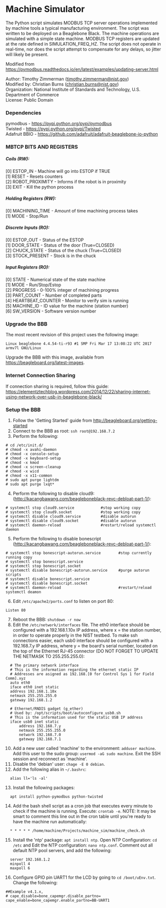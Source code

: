 # Machine Simulator

The Python script simulates MODBUS TCP server operations implemented by machine tools a typical manufacturing environment. The script was written to be deployed on a Beaglebone Black. The machine operations are simulated with a simple state machine. MODBUS TCP registers are updated at the rate defined in SIMULATION_FREQ_HZ. The script does not operate in real-time, nor does the script attempt to compensate for any delays, so jitter will likely be present.

Modified from https://pymodbus.readthedocs.io/en/latest/examples/updating-server.html

Author: Timothy Zimmerman (timothy.zimmerman@nist.gov)<br />
Modified by: Christian Burns (christian.burns@nist.gov)<br />
Organization: National Institute of Standards and Technology,
U.S. Department of Commerce<br />
License: Public Domain<br />

### Dependencies
pymodbus - https://pypi.python.org/pypi/pymodbus<br />
Twisted - https://pypi.python.org/pypi/Twisted<br />
Adafruit BBIO - https://github.com/adafruit/adafruit-beaglebone-io-python<br />

### MBTCP BITS AND REGISTERS
##### Coils (RW):
[0] ESTOP_IN - Machine will go into ESTOP if TRUE<br />
[1] RESET - Resets counters<br />
[2] ROBOT_PROXIMITY - Informs if the robot is in proximity<br />
[3] EXIT - Kill the python process<br />

##### Holding Registers (RW):
[0] MACHINING_TIME - Amount of time machining process takes<br />
[1] MODE - Stop/Run<br />

##### Discrete Inputs (RO):
[0] ESTOP_OUT - Status of the ESTOP<br />
[1] DOOR_STATE - Status of the door (True=CLOSED)<br />
[2] CHUCK_STATE - Status of the chuck (True=CLOSED)<br />
[3] STOCK_PRESENT - Stock is in the chuck<br />

##### Input Registers (RO):
[0] STATE - Numerical state of the state machine<br />
[1] MODE - Run/Stop/Estop<br />
[2] PROGRESS - 0-100% integer of machining progress<br />
[3] PART_COUNT - Number of completed parts<br />
[4] HEARTBEAT_COUNTER - Monitor to verify sim is running<br />
[5] MACHINE_ID - ID value for the machine (station number)<br />
[6] SW_VERSION - Software version number<br />

### Upgrade the BBB
The most recent revision of this project uses the following image:
```
Linux beaglebone 4.4.54-ti-r93 #1 SMP Fri Mar 17 13:08:22 UTC 2017 armv7l GNU/Linux
```
Upgrade the BBB with this image, available from https://beagleboard.org/latest-images.

### Internet Connection Sharing
If connection sharing is required, follow this guide: https://elementztechblog.wordpress.com/2014/12/22/sharing-internet-using-network-over-usb-in-beaglebone-black/

### Setup the BBB
1. Follow the 'Getting Started' guide from http://beagleboard.org/getting-started
2. Connect to the BBB as root: ```ssh root@192.168.7.2```
3. Perform the following:
```
# cd /etc/init.d/
# chmod -x avahi-daemon
# chmod -x console-setup
# chmod -x keyboard-setup
# chmod -x kmod
# chmod -x screen-cleanup
# chmod -x wicd
# chmod -x x11-common
# sudo apt purge lightdm
# sudo apt purge lxqt*
```
4. Perform the following to disable cloud9: (http://kacangbawang.com/beagleboneblack-revc-debloat-part-1/):
```
# systemctl stop cloud9.service            #stop working copy
# systemctl stop cloud9.socket             #stop working copy
# systemctl disable cloud9.service         #disable autorun
# systemctl disable cloud9.socket          #disable autorun
# systemctl daemon-reload                  #restart/reload systemctl daemon
```
5. Perform the following to disable bonescript (http://kacangbawang.com/beagleboneblack-revc-debloat-part-1/):
```
# systemctl stop bonescript-autorun.service        #stop currently running copy
# systemctl stop bonescript.service
# systemctl stop bonescript.socket
# systemctl disable bonescript-autorun.service     #purge autorun scripts
# systemctl disable bonescript.service
# systemctl disable bonescript.socket
# systemctl daemon-reload                          #restart/reload systemctl deamon
```
6. Edit ```/etc/apache2/ports.conf``` to listen on port 80:
```
Listen 80
```
7. Reboot the BBB: ```shutdown -r now```
8. Edit the ```/etc/network/interfaces``` file. The eth0 interface should be configured with a 192.168.1.10x IP address, where x = the station number, in order to operate properly in the NIST testbed. To make ssh connections easier, each usb0 interface should be configured with a 192.168.7.y IP address, where y = the board's serial number, located on the top of the Ethernet RJ-45 connector (DO NOT FORGET TO UPDATE THE NETMASK TO 255.255.255.0):
```
  # The primary network interface
  # This is the information regarding the ethernet static IP
  # Addresses are asigned as 192.168.[0 for Control Sys 1 for Field Comm].xyz
  auto eth0
  iface eth0 inet static
  address 192.168.1.10x
  netmask 255.255.255.0
  gateway 192.168.1.2

  # Ethernet/RNDIS gadget (g_ether)
  # Used by: /opt/scripts/boot/autoconfigure_usb0.sh
  # This is the information used for the static USB IP address
  iface usb0 inet static
      address 192.168.7.y
      netmask 255.255.255.0
      network 192.168.7.0
      gateway 192.168.7.1
```
10. Add a new user called 'machine' to the environment: ```adduser machine```. Add this user to the sudo group: ```usermod -aG sudo machine```. Exit the SSH session and reconnect as 'machine'.
11. Disable the 'debian' user: ```chage -E 0 debian```.
12. Add the following alias in ```~/.bashrc```:
```
  alias ll='ls -al'
```
13. Install the following packages:
```
  apt install python-pymodbus python-twisted
```
14. Add the bash shell script as a cron job that executes every minute to check if the machine is running. Execute: ```crontab -e```. NOTE: It may be smart to comment this line out in the cron table until you're ready to have the machine run automatically:
```
  * * * * * /home/machine/Projects/machine_sim/machine_check.sh
```
15. Install the 'ntp' package: ```apt install ntp```. Open NTP Configuration: ```cd /etc``` and Edit the NTP configuration: ```nano ntp.conf```. Comment out all default NTP pool servers, and add the following:
```
  server 192.168.1.2
  minpoll 4
  maxpoll 6
```
16. Configure GPIO pin UART1 for the LCD by going to ```cd /boot/uEnv.txt```. Change the following:
```
##Example v4.1.x,
# cape_disable=bone_capemgr.disable_partno=
cape_enable=bone_capemgr.enable_partno=BB-UART1
```
